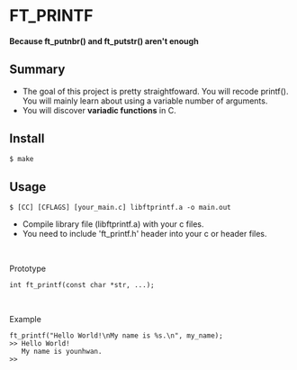 # FT_PRINTF
#### Because ft_putnbr() and ft_putstr() aren't enough
## Summary
+ The goal of this project is pretty straightfoward. You will recode printf(). You will mainly learn about using a variable number of arguments.
+ You will discover **variadic functions** in C.

## Install
	$ make

## Usage
	$ [CC] [CFLAGS] [your_main.c] libftprintf.a -o main.out
+ Compile library file (libftprintf.a) with your c files.
+ You need to include 'ft_printf.h' header into your c or header files.
<br/>

Prototype
```
int ft_printf(const char *str, ...);
```
<br/>

Example
```
ft_printf("Hello World!\nMy name is %s.\n", my_name);
>> Hello World!
   My name is younhwan.
>> 
```
